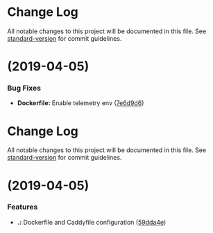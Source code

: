 # Change Log

All notable changes to this project will be documented in this file. See [standard-version](https://github.com/conventional-changelog/standard-version) for commit guidelines.

# [](https://github.com/pajecha/caddy/compare/v1.1.0-rc.0...v) (2019-04-05)


### Bug Fixes

* **Dockerfile:** Enable telemetry env ([7e6d9d6](https://github.com/pajecha/caddy/commit/7e6d9d6))



# Change Log

All notable changes to this project will be documented in this file. See [standard-version](https://github.com/conventional-changelog/standard-version) for commit guidelines.

#  (2019-04-05)


### Features

* **.:** Dockerfile and Caddyfile configuration ([59dda4e](https://github.com/pajecha/caddy/commit/59dda4e))
